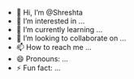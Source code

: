 - 👋 Hi, I’m @Shreshta
- 👀 I’m interested in ...
- 🌱 I’m currently learning ...
- 💞️ I’m looking to collaborate on ...
- 📫 How to reach me ...
- 😄 Pronouns: ...
- ⚡ Fun fact: ...

<!---
Shreshta/Shreshta is a ✨ special ✨ repository because its `README.md` (this file) appears on your GitHub profile.
You can click the Preview link to take a look at your changes.
--->
